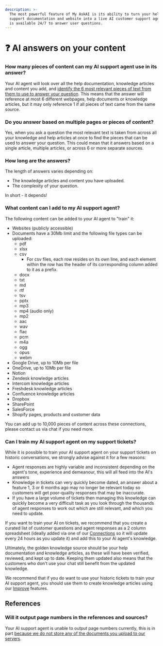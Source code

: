 ```yaml
---
description: >-
  The most powerful feature of My AskAI is its ability to turn your help or
  support documentation and website into a live AI customer support agent that
  is available 24/7 to answer user questions.
---
```


# ❓ AI answers on your content

### How many pieces of content can my AI support agent use in its answer?

Your AI agent will look over all the help documentation, knowledge articles and content you add, and [identify the 6 most relevant pieces of text from them to use to answer your question](../faq/general/how-does-it-work.md). This means that the answer will reference at most 6 different webpages, help documents or knowledge articles, but it may only reference 1 if all pieces of text came from the same source.

### Do you answer based on multiple pages or pieces of content?

Yes, when you ask a question the most relevant text is taken from across all your knowledge and help articles at once to find the pieces that can be used to answer your question. This could mean that it answers based on a single article, multiple articles, or across 6 or more separate sources.

### How long are the answers?

The length of answers varies depending on:

* The knowledge articles and content you have uploaded.
* The complexity of your question.

In short - it depends!

### What content can I add to my AI support agent?

The following content can be added to your AI agent to "train" it:

* Websites (publicly accessible)
* Documents have a 30Mb limit and the following file types can be uploaded:
  * pdf
  * xlsx
  * csv
    * For csv files, each row resides on its own line, and each element within the row has the header of its corresponding column added to it as a prefix.
  * docx
  * txt
  * md
  * rtf
  * tsv
  * pptx
  * mp3
  * mp4 (audio only)
  * mp2
  * aac
  * wav
  * flac
  * pcm
  * m4a
  * ogg
  * opus
  * webm
* Google Drive, up to 10Mb per file
* OneDrive, up to 10Mb per file
* Notion
* Zendesk knowledge articles
* Intercom knowledge articles
* Freshdesk knowledge articles
* Confluence knowledge articles
* Dropbox
* SharePoint
* SalesForce
* Shopify pages, products and customer data

You can add up to 10,000 pieces of content across these connections, please contact us via chat if you need more.

### Can I train my AI support agent on my support tickets?

While it is possible to train your AI support agent on your support tickets on historic conversations, we strongly advise against it for a few reasons:

* Agent responses are highly variable and inconsistent depending on the agent's tone, experience and demeanour, this will all feed into the AI's answers
* Knowledge in tickets can very quickly become dated, an answer about a feature 1, 3 or 6 months ago may no longer be relevant today so customers will get poor-quality responses that may be inaccurate.
* If you have a large volume of tickets then managing this knowledge can quickly become a very difficult task as you look through the thousands of agent responses to work out which are still relevant, and which you need to update.

If you want to train your AI on tickets, we recommend that you create a curated list of customer questions and agent responses as a 2 column spreadsheet (ideally added via one of our [Connections](connections/) so it will update every 24 hours as you update it) and add this to your AI agent's knowledge.

Ultimately, the golden knowledge source should be your help documentation and knowledge articles, as these will have been verified, reviewed, and kept up to date. Keeping them updated also means that the customers who don't use your chat still benefit from the updated knowledge.

We recommend that if you do want to use your historic tickets to train your AI support agent,  you should use them to create knowledge articles using our [Improve](improve-+-custom-answers.md) features.&#x20;

## References

### Will it output page numbers in the references and sources?

Your AI support agent is unable to output page numbers currently, this is in part [because we do not store any of the documents you upload to our servers](../security-+-privacy/privacy/your-content.md).
